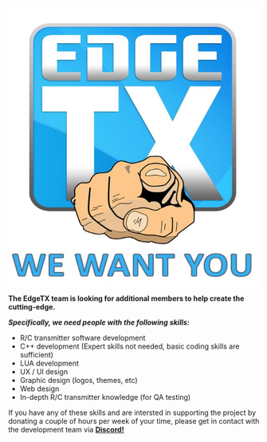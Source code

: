 <p align="center">
<a href="url"><img src="https://github.com/EdgeTX/edgetx.github.io/blob/master/images/wantyou.jpg" align="center" height="563" width="575" ></a>

**The EdgeTX team is looking for additional members to help create the cutting-edge.**
  
***Specifically, we need people with the following skills:***
  
* R/C transmitter software development 
* C++ development (Expert skills not needed, basic coding skills are sufficient)
* LUA development
* UX / UI design
* Graphic design (logos, themes, etc)
* Web design
* In-depth R/C transmitter knowledge (for QA testing)

If you have any of these skills and are intersted in supporting the project by donating a couple of hours per week of your time, please get in contact with the development team via **[Discord!](https://discord.gg/wF9wUKnZ6H)** 


